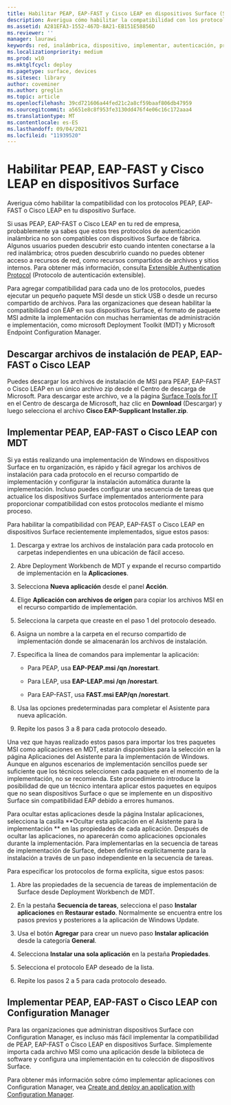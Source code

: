 ```yaml
---
title: Habilitar PEAP, EAP-FAST y Cisco LEAP en dispositivos Surface (Surface)
description: Averigua cómo habilitar la compatibilidad con los protocolos PEAP, EAP-FAST o Cisco LEAP en tu dispositivo Surface.
ms.assetid: A281EFA3-1552-467D-8A21-EB151E58856D
ms.reviewer: ''
manager: laurawi
keywords: red, inalámbrica, dispositivo, implementar, autenticación, protocolo
ms.localizationpriority: medium
ms.prod: w10
ms.mktglfcycl: deploy
ms.pagetype: surface, devices
ms.sitesec: library
author: coveminer
ms.author: greglin
ms.topic: article
ms.openlocfilehash: 39cd721606a44fed21c2a8cf59baaf806db47959
ms.sourcegitcommit: a5651e8c8f953fe3130dd476f4e06c16c172aaa4
ms.translationtype: MT
ms.contentlocale: es-ES
ms.lasthandoff: 09/04/2021
ms.locfileid: "11939520"
---
```

# <a name="enable-peap-eap-fast-and-cisco-leap-on-surface-devices"></a>Habilitar PEAP, EAP-FAST y Cisco LEAP en dispositivos Surface

Averigua cómo habilitar la compatibilidad con los protocolos PEAP, EAP-FAST o Cisco LEAP en tu dispositivo Surface.

Si usas PEAP, EAP-FAST o Cisco LEAP en tu red de empresa, probablemente ya sabes que estos tres protocolos de autenticación inalámbrica no son compatibles con dispositivos Surface de fábrica. Algunos usuarios pueden descubrir esto cuando intenten conectarse a la red inalámbrica; otros pueden descubrirlo cuando no puedes obtener acceso a recursos de red, como recursos compartidos de archivos y sitios internos. Para obtener más información, consulta [Extensible Authentication Protocol](/windows-server/networking/technologies/extensible-authentication-protocol/network-access) (Protocolo de autenticación extensible).

Para agregar compatibilidad para cada uno de los protocolos, puedes ejecutar un pequeño paquete MSI desde un stick USB o desde un recurso compartido de archivos. Para las organizaciones que desean habilitar la compatibilidad con EAP en sus dispositivos Surface, el formato de paquete MSI admite la implementación con muchas herramientas de administración e implementación, como microsoft Deployment Toolkit (MDT) y Microsoft Endpoint Configuration Manager.

## <a name="download-peap-eap-fast-or-cisco-leap-installation-files"></a><a href="" id="download-peap--eap-fast--or-cisco-leap-installation-files--"></a>Descargar archivos de instalación de PEAP, EAP-FAST o Cisco LEAP

Puedes descargar los archivos de instalación de MSI para PEAP, EAP-FAST o Cisco LEAP en un único archivo zip desde el Centro de descarga de Microsoft. Para descargar este archivo, ve a la página [Surface Tools for IT](https://www.microsoft.com/download/details.aspx?id=46703) en el Centro de descarga de Microsoft, haz clic en **Download** (Descargar) y luego selecciona el archivo **Cisco EAP-Supplicant Installer.zip**.

## <a name="deploy-peap-eap-fast-or-cisco-leap-with-mdt"></a>Implementar PEAP, EAP-FAST o Cisco LEAP con MDT

Si ya estás realizando una implementación de Windows en dispositivos Surface en tu organización, es rápido y fácil agregar los archivos de instalación para cada protocolo en el recurso compartido de implementación y configurar la instalación automática durante la implementación. Incluso puedes configurar una secuencia de tareas que actualice los dispositivos Surface implementados anteriormente para proporcionar compatibilidad con estos protocolos mediante el mismo proceso.

Para habilitar la compatibilidad con PEAP, EAP-FAST o Cisco LEAP en dispositivos Surface recientemente implementados, sigue estos pasos:

1. Descarga y extrae los archivos de instalación para cada protocolo en carpetas independientes en una ubicación de fácil acceso.

2. Abre Deployment Workbench de MDT y expande el recurso compartido de implementación en la **Aplicaciones**.

3. Selecciona **Nueva aplicación** desde el panel **Acción**.

4. Elige **Aplicación con archivos de origen** para copiar los archivos MSI en el recurso compartido de implementación.

5. Selecciona la carpeta que creaste en el paso 1 del protocolo deseado.

6. Asigna un nombre a la carpeta en el recurso compartido de implementación donde se almacenarán los archivos de instalación.

7. Especifica la línea de comandos para implementar la aplicación:

    - Para PEAP, usa **EAP-PEAP.msi /qn /norestart**.

    - Para LEAP, usa **EAP-LEAP.msi /qn /norestart**.

    - Para EAP-FAST, usa **FAST.msi EAP/qn /norestart**.

8. Usa las opciones predeterminadas para completar el Asistente para nueva aplicación.

9. Repite los pasos 3 a 8 para cada protocolo deseado.

Una vez que hayas realizado estos pasos para importar los tres paquetes MSI como aplicaciones en MDT, estarán disponibles para la selección en la página Aplicaciones del Asistente para la implementación de Windows. Aunque en algunos escenarios de implementación sencillos puede ser suficiente que los técnicos seleccionen cada paquete en el momento de la implementación, no se recomienda. Este procedimiento introduce la posibilidad de que un técnico intentara aplicar estos paquetes en equipos que no sean dispositivos Surface o que se implemente en un dispositivo Surface sin compatibilidad EAP debido a errores humanos.

Para ocultar estas aplicaciones desde la página Instalar aplicaciones, selecciona la casilla **Ocultar esta aplicación en el Asistente para la implementación ** en las propiedades de cada aplicación. Después de ocultar las aplicaciones, no aparecerán como aplicaciones opcionales durante la implementación. Para implementarlas en la secuencia de tareas de implementación de Surface, deben definirse explícitamente para la instalación a través de un paso independiente en la secuencia de tareas.

Para especificar los protocolos de forma explícita, sigue estos pasos:

1. Abre las propiedades de la secuencia de tareas de implementación de Surface desde Deployment Workbench de MDT.

2. En la pestaña **Secuencia de tareas**, selecciona el paso **Instalar aplicaciones** en **Restaurar estado**. Normalmente se encuentra entre los pasos previos y posteriores a la aplicación de Windows Update.

3. Usa el botón **Agregar** para crear un nuevo paso **Instalar aplicación** desde la categoría **General**.

4. Selecciona **Instalar una sola aplicación** en la pestaña **Propiedades**.

5. Selecciona el protocolo EAP deseado de la lista.

6. Repite los pasos 2 a 5 para cada protocolo deseado.

## <a name="deploy-peap-eap-fast-or-cisco-leap-with-configuration-manager"></a>Implementar PEAP, EAP-FAST o Cisco LEAP con Configuration Manager

Para las organizaciones que administran dispositivos Surface con Configuration Manager, es incluso más fácil implementar la compatibilidad de PEAP, EAP-FAST o Cisco LEAP en dispositivos Surface. Simplemente importa cada archivo MSI como una aplicación desde la biblioteca de software y configura una implementación en tu colección de dispositivos Surface.

Para obtener más información sobre cómo implementar aplicaciones con Configuration Manager, vea [Create and deploy an application with Configuration Manager](/mem/configmgr/apps/get-started/create-and-deploy-an-application).

